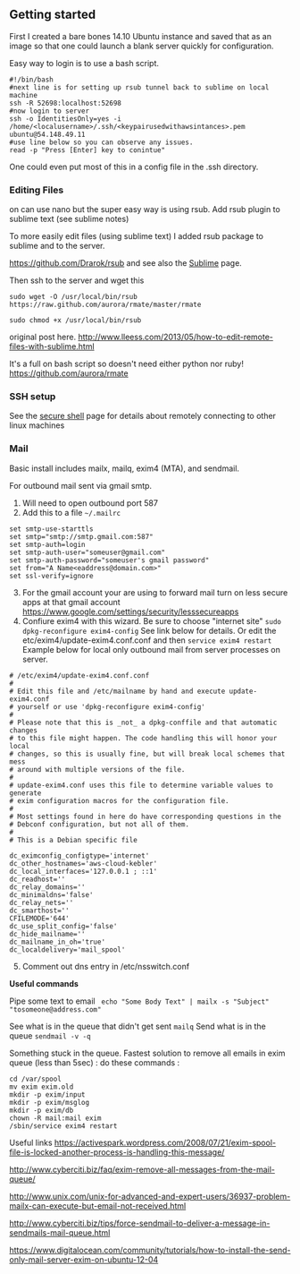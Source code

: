 
## Getting started

First I created a bare bones 14.10 Ubuntu instance and saved that as an image so that one could launch a blank server quickly for configuration.

Easy way to login is to use a bash script.

```
#!/bin/bash
#next line is for setting up rsub tunnel back to sublime on local machine
ssh -R 52698:localhost:52698
#now login to server
ssh -o IdentitiesOnly=yes -i /home/<localusername>/.ssh/<keypairusedwithawsintances>.pem ubuntu@54.148.49.11
#use line below so you can observe any issues.
read -p "Press [Enter] key to conintue"
```

One could even put most of this in a config file in the .ssh directory.


### Editing Files

on can use nano but the super easy way is using rsub.  Add rsub plugin to sublime text (see sublime notes)

To more easily edit files (using sublime text)  I added rsub package to sublime and to the server.

https://github.com/Drarok/rsub and see also the [Sublime](sublime.md) page.  

Then ssh to the server and wget this 

```
sudo wget -O /usr/local/bin/rsub https://raw.github.com/aurora/rmate/master/rmate

sudo chmod +x /usr/local/bin/rsub

```
original post here.
http://www.lleess.com/2013/05/how-to-edit-remote-files-with-sublime.html

It's a full on bash script so doesn't need either python nor ruby!
https://github.com/aurora/rmate


### SSH setup

See the [secure shell](linux-ssh.md) page for details about remotely connecting to other linux machines

### Mail

Basic install includes mailx, mailq, exim4 (MTA), and sendmail.

For outbound mail sent via gmail smtp.  

1. Will need to open outbound port 587 
2. Add this to a file `~/.mailrc`
```
set smtp-use-starttls
set smtp="smtp://smtp.gmail.com:587"
set smtp-auth=login
set smtp-auth-user="someuser@gmail.com"
set smtp-auth-password="someuser's gmail password"
set from="A Name<eaddress@domain.com>"
set ssl-verify=ignore
```

3. For the gmail account your are using to forward mail turn on less secure apps at that gmail account https://www.google.com/settings/security/lesssecureapps
4. Confiure exim4 with this wizard. Be sure to choose "internet site" `sudo dpkg-reconfigure exim4-config`  See link below for details.  Or edit the etc/exim4/update-exim4.conf.conf and then `service exim4 restart`  Example below for local only outbound mail from server processes on server.
````
# /etc/exim4/update-exim4.conf.conf
#
# Edit this file and /etc/mailname by hand and execute update-exim4.conf
# yourself or use 'dpkg-reconfigure exim4-config'
#
# Please note that this is _not_ a dpkg-conffile and that automatic changes
# to this file might happen. The code handling this will honor your local
# changes, so this is usually fine, but will break local schemes that mess
# around with multiple versions of the file.
#
# update-exim4.conf uses this file to determine variable values to generate
# exim configuration macros for the configuration file.
#
# Most settings found in here do have corresponding questions in the
# Debconf configuration, but not all of them.
#
# This is a Debian specific file

dc_eximconfig_configtype='internet'
dc_other_hostnames='aws-cloud-kebler'
dc_local_interfaces='127.0.0.1 ; ::1'
dc_readhost=''
dc_relay_domains=''
dc_minimaldns='false'
dc_relay_nets=''
dc_smarthost=''
CFILEMODE='644'
dc_use_split_config='false'
dc_hide_mailname=''
dc_mailname_in_oh='true'
dc_localdelivery='mail_spool'
````

5. Comment out dns entry in /etc/nsswitch.conf

__Useful commands__

Pipe some text to email
` echo "Some Body Text" | mailx -s "Subject" "tosomeone@address.com"`

See what is in the queue that didn't get sent
`mailq`
Send what is in the queue
`sendmail -v -q`


Something stuck in the queue.  Fastest solution to remove all emails in exim queue (less than 5sec) :
do these commands :
````
cd /var/spool
mv exim exim.old
mkdir -p exim/input
mkdir -p exim/msglog
mkdir -p exim/db
chown -R mail:mail exim
/sbin/service exim4 restart
````



Useful links
https://activespark.wordpress.com/2008/07/21/exim-spool-file-is-locked-another-process-is-handling-this-message/

http://www.cyberciti.biz/faq/exim-remove-all-messages-from-the-mail-queue/

http://www.unix.com/unix-for-advanced-and-expert-users/36937-problem-mailx-can-execute-but-email-not-received.html

http://www.cyberciti.biz/tips/force-sendmail-to-deliver-a-message-in-sendmails-mail-queue.html

https://www.digitalocean.com/community/tutorials/how-to-install-the-send-only-mail-server-exim-on-ubuntu-12-04

